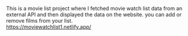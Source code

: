 This is a movie list project where I fetched movie watch list data from an external API and then displayed the data on the website. you can add or remove films from your list.  
     https://moviewatchlist1.netlify.app/     
  
